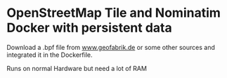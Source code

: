 # OpenStreetMap Tile and Nominatim Docker with persistent data

Download a .bpf file from www.geofabrik.de or some other sources and integrated it in the Dockerfile.

Runs on normal Hardware but need a lot of RAM
